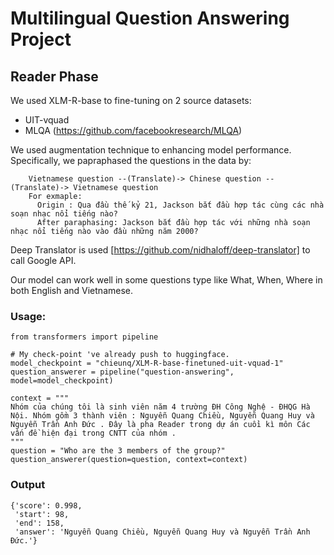 # Multilingual Question Answering Project


## Reader Phase
We used XLM-R-base to fine-tuning on 2 source datasets:
* UIT-vquad 
* MLQA (https://github.com/facebookresearch/MLQA)

We used  augmentation technique to enhancing model performance. Specifically, we papraphased the questions in the data by:
```
    Vietnamese question --(Translate)-> Chinese question --(Translate)-> Vietnamese question
    For exmaple: 
      Origin : Qua đầu thế kỷ 21, Jackson bắt đầu hợp tác cùng các nhà soạn nhạc nổi tiếng nào?
      After paraphasing: Jackson bắt đầu hợp tác với những nhà soạn nhạc nổi tiếng nào vào đầu những năm 2000?
```

Deep Translator is used [https://github.com/nidhaloff/deep-translator] to call Google API.

Our model can work well in some questions type like What, When, Where in both English and Vietnamese.

### Usage: 
```
from transformers import pipeline

# My check-point 've already push to huggingface. 
model_checkpoint = "chieunq/XLM-R-base-finetuned-uit-vquad-1"
question_answerer = pipeline("question-answering", model=model_checkpoint)

context = """
Nhóm của chúng tôi là sinh viên năm 4 trường ĐH Công Nghệ - ĐHQG Hà Nội. Nhóm gồm 3 thành viên : Nguyễn Quang Chiều, Nguyễn Quang Huy và Nguyễn Trần Anh Đức . Đây là pha Reader trong dự án cuồi kì môn Các vấn đề hiện đại trong CNTT của nhóm . 
"""
question = "Who are the 3 members of the group?"
question_answerer(question=question, context=context)

```
### Output
```
{'score': 0.998,
 'start': 98,
 'end': 158,
 'answer': 'Nguyễn Quang Chiều, Nguyễn Quang Huy và Nguyễn Trần Anh Đức.'}
```
